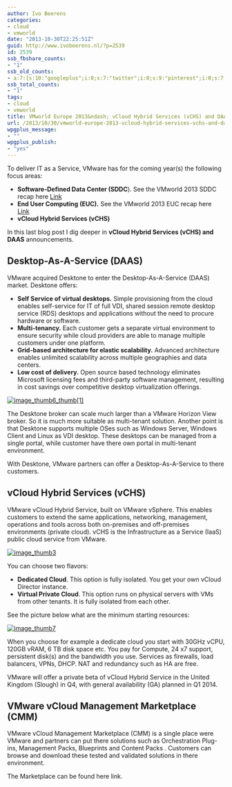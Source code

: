 ```yaml
---
author: Ivo Beerens
categories:
- cloud
- vmworld
date: "2013-10-30T22:25:51Z"
guid: http://www.ivobeerens.nl/?p=2539
id: 2539
ssb_fbshare_counts:
- "1"
ssb_old_counts:
- a:7:{s:10:"googleplus";i:0;s:7:"twitter";i:0;s:9:"pinterest";i:0;s:7:"fbshare";i:1;s:8:"linkedin";i:0;s:6:"reddit";i:0;s:6:"tumblr";i:0;}
ssb_total_counts:
- "1"
tags:
- cloud
- vmworld
title: VMworld Europe 2013&ndash; vCloud Hybrid Services (vCHS) and DAAS recap
url: /2013/10/30/vmworld-europe-2013-vcloud-hybrid-services-vchs-and-daas-recap/
wpgplus_message:
- ""
wpgplus_publish:
- "yes"
---
```


To deliver IT as a Service, VMware has for the coming year(s) the following focus areas:

- **Software-Defined Data Center (SDDC**). See the VMworld 2013 SDDC recap here [Link](http://localhost/2013/10/20/vmworld-europe-2013the-software-defined-data-center-sddc-recap/)
- **End User Computing (EUC).** See the VMworld 2013 EUC recap here [Link](http://localhost/2013/10/23/vmworld-europe-2013-end-user-computing-euc-recap/)
- **vCloud Hybrid Services (vCHS)**

In this last blog post I dig deeper in **vCloud Hybrid Services (vCHS) and DAAS** announcements.

## Desktop-As-A-Service (DAAS)

VMware acquired Desktone to enter the Desktop-As-A-Service (DAAS) market. Desktone offers:

- **Self Service of virtual desktops.** Simple provisioning from the cloud enables self-service for IT of full VDI, shared session remote desktop service (RDS) desktops and applications without the need to procure hardware or software.
- **Multi-tenancy.** Each customer gets a separate virtual environment to ensure security while cloud providers are able to manage multiple customers under one platform.
- **Grid-based architecture for elastic scalability.** Advanced architecture enables unlimited scalability across multiple geographies and data centers.
- **Low cost of delivery.** Open source based technology eliminates Microsoft licensing fees and third-party software management, resulting in cost savings over competitive desktop virtualization offerings.

[![image_thumb6_thumb[1]](http://localhost/wp-content/uploads/2013/10/image_thumb6_thumb1_thumb.png "image_thumb6_thumb[1]")](http://localhost/wp-content/uploads/2013/10/image_thumb6_thumb1.png)

The Desktone broker can scale much larger than a VMware Horizon View broker. So it is much more suitable as multi-tenant solution. Another point is that Desktone supports multiple OSes such as Windows Server, Windows Client and Linux as VDI desktop. These desktops can be managed from a single portal, while customer have there own portal in multi-tenant environment.

With Desktone, VMware partners can offer a Desktop-As-A-Service to there customers.

## vCloud Hybrid Services (vCHS)

VMware vCloud Hybrid Service, built on VMware vSphere. This enables customers to extend the same applications, networking, management, operations and tools across both on-premises and off-premises environments (private cloud). vCHS is the Infrastructure as a Service (IaaS) public cloud service from VMware.

[![image_thumb3](http://localhost/wp-content/uploads/2013/10/image_thumb3_thumb1.png "image_thumb3")](http://localhost/wp-content/uploads/2013/10/image_thumb32.png)

You can choose two flavors:

- **Dedicated Cloud**. This option is fully isolated. You get your own vCloud Director instance.
- **Virtual Private Cloud**. This option runs on physical servers with VMs from other tenants. It is fully isolated from each other.

See the picture below what are the minimum starting resources:

[![image_thumb7](http://localhost/wp-content/uploads/2013/10/image_thumb7_thumb1.png "image_thumb7")](http://localhost/wp-content/uploads/2013/10/image_thumb72.png)

When you choose for example a dedicate cloud you start with 30GHz vCPU, 120GB vRAM, 6 TB disk space etc. You pay for Compute, 24 x7 support, persistent disk(s) and the bandwidth you use. Services as firewalls, load balancers, VPNs, DHCP. NAT and redundancy such as HA are free.

VMware will offer a private beta of vCloud Hybrid Service in the United Kingdom (Slough) in Q4, with general availability (GA) planned in Q1 2014.

## VMware vCloud Management Marketplace (CMM)

VMware vCloud Management Marketplace (CMM) is a single place were VMware and partners can put there solutions such as Orchestration Plug-ins, Management Packs, Blueprints and Content Packs . Customers can browse and download these tested and validated solutions in there environment.

The Marketplace can be found here link.
